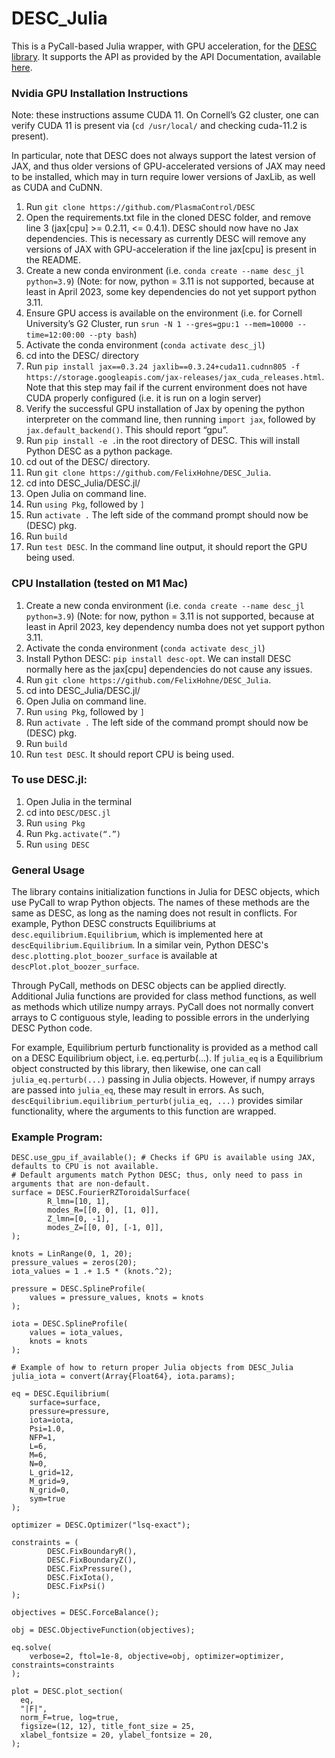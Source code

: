 # DESC_Julia

This is a PyCall-based Julia wrapper, with GPU acceleration, for the [DESC library](https://github.com/PlasmaControl/DESC). It supports the API as provided by the API Documentation, available [here](https://desc-docs.readthedocs.io/en/stable/api.html).  

### Nvidia GPU Installation Instructions

Note: these instructions assume CUDA 11. On Cornell’s G2 cluster, one can verify CUDA 11 is present via (`cd /usr/local/` and checking cuda-11.2 is present). 

In particular, note that DESC does not always support the latest version of JAX, and thus older versions of GPU-accelerated versions of JAX may need to be installed, which may in turn require lower versions of JaxLib, as well as CUDA and CuDNN. 

1. Run `git clone https://github.com/PlasmaControl/DESC`
2. Open the requirements.txt file in the cloned DESC folder, and remove line 3 (jax[cpu] >= 0.2.11, <= 0.4.1). DESC should now have no Jax dependencies. This is necessary as currently DESC will remove any versions of JAX with GPU-acceleration if the line jax[cpu] is present in the README. 
3. Create a new conda environment (i.e. `conda create --name desc_jl python=3.9`) (Note: for now, python = 3.11 is not supported, because at least in April 2023, some key dependencies do not yet support python 3.11.  
4. Ensure GPU access is available on the environment (i.e. for Cornell University’s G2 Cluster, run `srun -N 1 --gres=gpu:1 --mem=10000 --time=12:00:00 --pty bash`)
4. Activate the conda environment (`conda activate desc_jl`)
5. cd into the DESC/ directory 
6. Run `pip install jax==0.3.24 jaxlib==0.3.24+cuda11.cudnn805 -f https://storage.googleapis.com/jax-releases/jax_cuda_releases.html`. Note that this step may fail if the current environment does not have CUDA properly configured (i.e. it is run on a login server)   
7. Verify the successful GPU installation of Jax by opening the python interpreter on the command line, then running `import jax`, followed by `jax.default_backend()`. This should report “gpu”. 
8. Run `pip install -e .`in the root directory of DESC. This will install Python DESC as a python package. 
9. cd out of the DESC/ directory. 
10. Run `git clone https://github.com/FelixHohne/DESC_Julia`. 
11. cd into DESC_Julia/DESC.jl/
11. Open Julia on command line. 
12. Run `using Pkg`, followed by `]`
13. Run `activate .` The left side of the command prompt should now be (DESC) pkg. 
14. Run `build` 
15. Run `test DESC`. In the command line output, it should report the GPU being used. 

### CPU Installation (tested on M1 Mac)
1. Create a new conda environment (i.e. `conda create --name desc_jl python=3.9`) (Note: for now, python = 3.11 is not supported, because at least in April 2023, key dependency numba does not yet support python 3.11.  
2. Activate the conda environment (`conda activate desc_jl`) 
3. Install Python DESC: `pip install desc-opt`. We can install DESC normally here as the jax[cpu] dependencies do not cause any issues. 
4. Run `git clone https://github.com/FelixHohne/DESC_Julia`. 
5. cd into DESC_Julia/DESC.jl/
6. Open Julia on command line. 
7. Run `using Pkg`, followed by `]`
8. Run `activate .` The left side of the command prompt should now be (DESC) pkg. 
9. Run `build` 
10. Run `test DESC`. It should report CPU is being used. 

### To use DESC.jl:
1. Open Julia in the terminal
2. cd into `DESC/DESC.jl`
3. Run `using Pkg`
4. Run `Pkg.activate(“.”)`
5. Run `using DESC`


### General Usage 

The library contains initialization functions in Julia for DESC objects, which use PyCall to wrap Python objects. The names of these methods are the same as DESC, as long as the naming does not result in conflicts. For example, Python DESC constructs Equilibriums at `desc.equilibrium.Equilibrium`, which is implemented here at `descEquilibrium.Equilibrium`. In a similar vein, Python DESC's `desc.plotting.plot_boozer_surface` is available at `descPlot.plot_boozer_surface`. 

Through PyCall, methods on DESC objects can be applied directly. Additional Julia functions are provided for class method functions, as well as methods which utilize numpy arrays. PyCall does not normally convert arrays to C contiguous style, leading to possible errors in the underlying DESC Python code. 

For example, Equilibrium perturb functionality is provided as a method call on a DESC Equilibrium object, i.e. eq.perturb(...). If `julia_eq` is a Equilibrium object constructed by this library, then likewise, one can call `julia_eq.perturb(...)` passing in Julia objects. However, if numpy arrays are passed into `julia_eq`, these may result in errors. As such, `descEquilibrium.equilibrium_perturb(julia_eq, ...)` provides similar functionality, where the arguments to this function are wrapped. 

### Example Program:
```
DESC.use_gpu_if_available(); # Checks if GPU is available using JAX, defaults to CPU is not available. 
# Default arguments match Python DESC; thus, only need to pass in arguments that are non-default. 
surface = DESC.FourierRZToroidalSurface(
        R_lmn=[10, 1],
        modes_R=[[0, 0], [1, 0]], 
        Z_lmn=[0, -1],
        modes_Z=[[0, 0], [-1, 0]],
);

knots = LinRange(0, 1, 20);
pressure_values = zeros(20);
iota_values = 1 .+ 1.5 * (knots.^2);

pressure = DESC.SplineProfile(
	values = pressure_values, knots = knots
);

iota = DESC.SplineProfile(
	values = iota_values, 
	knots = knots
);

# Example of how to return proper Julia objects from DESC_Julia
julia_iota = convert(Array{Float64}, iota.params);

eq = DESC.Equilibrium(
    surface=surface,
    pressure=pressure,
    iota=iota,
    Psi=1.0,  
    NFP=1,  
    L=6,  
    M=6,  
    N=0, 
    L_grid=12,  
    M_grid=9, 
    N_grid=0,  
    sym=true
);

optimizer = DESC.Optimizer("lsq-exact");

constraints = (
        DESC.FixBoundaryR(), 
        DESC.FixBoundaryZ(), 
        DESC.FixPressure(), 
        DESC.FixIota(), 
        DESC.FixPsi()
);

objectives = DESC.ForceBalance();

obj = DESC.ObjectiveFunction(objectives);

eq.solve(
    verbose=2, ftol=1e-8, objective=obj, optimizer=optimizer, constraints=constraints
);

plot = DESC.plot_section(
  eq, 
  "|F|", 
  norm_F=true, log=true,
  figsize=(12, 12), title_font_size = 25,
  xlabel_fontsize = 20, ylabel_fontsize = 20, 
);

```
